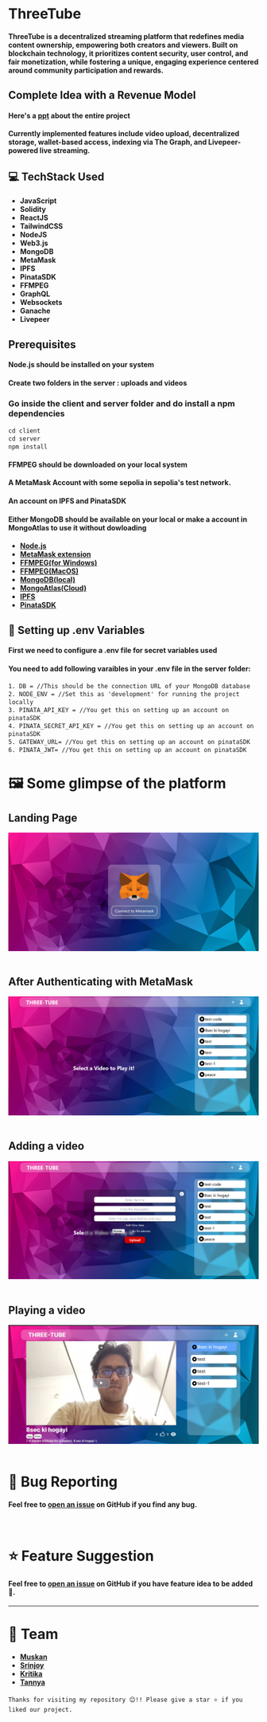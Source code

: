 
# ThreeTube
#### ThreeTube is a decentralized streaming platform that redefines media content ownership, empowering both creators and viewers. Built on blockchain technology, it prioritizes content security, user control, and fair monetization, while fostering a unique, engaging experience centered around community participation and rewards.

## Complete Idea with a Revenue Model
#### Here's a [ppt](https://www.canva.com/design/DAGVFv3zRSA/rHzQhXR-jrgJsYF4BrwNjQ/edit) about the entire project
#### Currently implemented features include video upload, decentralized storage, wallet-based access, indexing via The Graph, and **Livepeer-powered** live streaming.

## 💻 TechStack Used
#### <ul><li>JavaScript</li><li>Solidity</li><li>ReactJS</li><li>TailwindCSS</li><li>NodeJS</li><li>Web3.js</li><li>MongoDB</li><li>MetaMask</li><li>IPFS</li><li>PinataSDK</li><li>FFMPEG</li><li>GraphQL</li><li>Websockets</li><li>Ganache</li><li>Livepeer</li></ul>

## Prerequisites
#### Node.js should be installed on your system
#### Create two folders in the server : uploads and videos
### Go inside the client and server folder and do install a npm dependencies
```
cd client
cd server
npm install
```
#### FFMPEG should be downloaded on your local system
#### A MetaMask Account with some sepolia in sepolia's test network.
#### An account on IPFS and PinataSDK
#### Either MongoDB should be available on your local or make a account in MongoAtlas to use it without dowloading
#### <ul><li>[Node.js](https://nodejs.org/en/)</li><li>[MetaMask extension](https://microsoftedge.microsoft.com/addons/detail/metamask/ejbalbakoplchlghecdalmeeeajnimhm)</li><li>[FFMPEG(for Windows)](https://www.youtube.com/watch?v=4jx2_j5Seew)</li><li>[FFMPEG(MacOS)](https://www.youtube.com/watch?v=dJ8y-VlMNAo)</li><li>[MongoDB(local)](https://www.mongodb.com/docs/manual/installation/)</li><li>[MongoAtlas(Cloud)](https://www.youtube.com/watch?v=VkXvVOb99g0)</li><li>[IPFS](https://merrillinsurance.ipfs.com/)</li><li>[PinataSDK](https://pinata.cloud/)</li></ul>

## 🎪  Setting up .env Variables

#### First we need to configure a .env file for secret variables used

#### You need to add following varaibles in your .env file in the server folder:
```
1. DB = //This should be the connection URL of your MongoDB database 
2. NODE_ENV = //Set this as 'development' for running the project locally
3. PINATA_API_KEY = //You get this on setting up an account on pinataSDK
4. PINATA_SECRET_API_KEY = //You get this on setting up an account on pinataSDK
5. GATEWAY_URL= //You get this on setting up an account on pinataSDK
6. PINATA_JWT= //You get this on setting up an account on pinataSDK
```

# 🖼️ Some glimpse of the platform
## Landing Page
<img src="photos/landing.png">
<br /><br />

## After Authenticating with MetaMask
<img src="photos/feed.png">
<br /><br />

## Adding a video
<img src="photos/add.png">
<br /><br />

## Playing a video
<img src="photos/playing.jpg">
<br /><br />


# 🐛 Bug Reporting
#### Feel free to [open an issue](https://github.com/Dappers24/ThreeTubes) on GitHub if you find any bug.

<br />

# ⭐ Feature Suggestion
#### Feel free to [open an issue](https://github.com/Dappers24/ThreeTubes) on GitHub if you have feature idea to be added 🙌.
---

# 🧩 Team
#### <ul><li>[Muskan](https://github.com/musk1n)</li><li>[Srinjoy](https://github.com/sgcodes7471)</li><li>[Kritika](https://github.com/shreespace)</li><li>[Tannya](https://github.com/tan1729)</li></ul>

```
Thanks for visiting my repository 😊!! Please give a star ⭐ if you liked our project.
